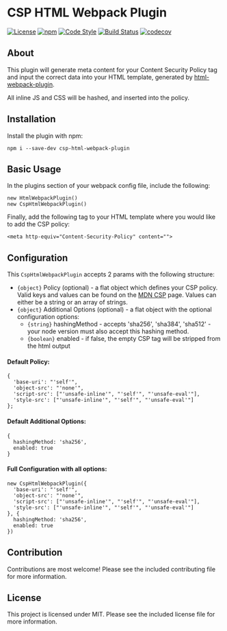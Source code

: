 # CSP HTML Webpack Plugin

[![License](https://img.shields.io/badge/license-MIT-blue.svg)](https://github.com/slackhq/csp-html-webpack-plugin/blob/master/LICENSE)
[![npm](https://img.shields.io/npm/v/csp-html-webpack-plugin.svg)](https://www.npmjs.com/package/csp-html-webpack-plugin)
[![Code Style](https://img.shields.io/badge/code%20style-prettier-brightgreen.svg)](https://github.com/prettier/prettier)
[![Build Status](https://travis-ci.org/slackhq/csp-html-webpack-plugin.svg?branch=master)](https://travis-ci.org/slackhq/csp-html-webpack-plugin)
[![codecov](https://codecov.io/gh/slackhq/csp-html-webpack-plugin/branch/master/graph/badge.svg?token=cBemDmnz85)](https://codecov.io/gh/slackhq/csp-html-webpack-plugin)

## About

This plugin will generate meta content for your Content Security Policy tag and input the correct data into your HTML template, generated by [html-webpack-plugin](https://github.com/jantimon/html-webpack-plugin/).

All inline JS and CSS will be hashed, and inserted into the policy.


## Installation

Install the plugin with npm:
```
npm i --save-dev csp-html-webpack-plugin
```

## Basic Usage

In the plugins section of your webpack config file, include the following:

```
new HtmlWebpackPlugin()
new CspHtmlWebpackPlugin()
```

Finally, add the following tag to your HTML template where you would like to add the CSP policy:
```
<meta http-equiv="Content-Security-Policy" content="">
```

## Configuration

This `CspHtmlWebpackPlugin` accepts 2 params with the following structure:
* `{object}` Policy (optional) - a flat object which defines your CSP policy. Valid keys and values can be found on the [MDN CSP](https://developer.mozilla.org/en-US/docs/Web/HTTP/Headers/Content-Security-Policy) page. Values can either be a string or an array of strings.
* `{object}` Additional Options (optional) - a flat object with the optional configuration options:
  * `{string}` hashingMethod - accepts 'sha256', 'sha384', 'sha512' - your node version must also accept this hashing method.
  * `{boolean}` enabled - if false, the empty CSP tag will be stripped from the html output

#### Default Policy:

```
{
  'base-uri': "'self'",
  'object-src': "'none'",
  'script-src': ["'unsafe-inline'", "'self'", "'unsafe-eval'"],
  'style-src': ["'unsafe-inline'", "'self'", "'unsafe-eval'"]
};
```

#### Default Additional Options:

```
{
  hashingMethod: 'sha256',
  enabled: true
}
```

#### Full Configuration with all options:
```
new CspHtmlWebpackPlugin({
  'base-uri': "'self'",
  'object-src': "'none'",
  'script-src': ["'unsafe-inline'", "'self'", "'unsafe-eval'"],
  'style-src': ["'unsafe-inline'", "'self'", "'unsafe-eval'"]
}, {
  hashingMethod: 'sha256',
  enabled: true
})
```

## Contribution

Contributions are most welcome! Please see the included contributing file for more information.

## License

This project is licensed under MIT. Please see the included license file for more information.
